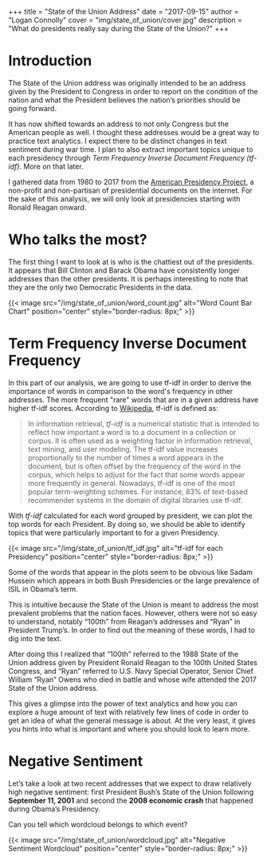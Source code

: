 +++
title = "State of the Union Address"
date = "2017-09-15"
author = "Logan Connolly"
cover = "img/state_of_union/cover.jpg"
description = "What do presidents really say during the State of the Union?"
+++

# Introduction

The State of the Union address was originally intended to be an address given by the President to Congress in order to report on the condition of the nation and what the President believes the nation’s priorities should be going forward. 

It has now shifted towards an address to not only Congress but the American people as well. I thought these addresses would be a great way to practice text analytics. I expect there to be distinct changes in text sentiment during war time. I plan to also extract important topics unique to each presidency through *Term Frequency Inverse Document Frequency (tf-idf)*. More on that later.

I gathered data from 1980 to 2017 from the [American Presidency Project](http://www.presidency.ucsb.edu/index.php), a non-profit and non-partisan of presidential documents on the internet. For the sake of this analysis, we will only look at presidencies starting with Ronald Reagan onward.

# Who talks the most?

The first thing I want to look at is who is the chattiest out of the presidents. It appears that Bill Clinton and Barack Obama have consistently longer addresses than the other presidents. It is perhaps interesting to note that they are the only two Democratic Presidents in the data.

{{< image src="/img/state_of_union/word_count.jpg" alt="Word Count Bar Chart" position="center" style="border-radius: 8px;" >}}


# Term Frequency Inverse Document Frequency

In this part of our analysis, we are going to use tf-idf in order to derive the importance of words in comparison to the word's frequency in other addresses. The more frequent "rare" words that are in a given address have higher tf-idf scores. According to [Wikipedia](https://en.wikipedia.org/wiki/Tf%E2%80%93idf), tf-idf is defined as:

>In information retrieval, *tf–idf* is a numerical statistic that is intended to reflect how important a word is to a document in a collection or corpus. It is often used as a weighting factor in information retrieval, text mining, and user modeling. The tf-idf value increases proportionally to the number of times a word appears in the document, but is often offset by the frequency of the word in the corpus, which helps to adjust for the fact that some words appear more frequently in general. Nowadays, tf-idf is one of the most popular term-weighting schemes. For instance, 83% of text-based recommender systems in the domain of digital libraries use tf-idf.

With *tf-idf* calculated for each word grouped by president, we can plot the top words for each President. By doing so, we should be able to identify topics that were particularly important to for a given Presidency.

{{< image src="/img/state_of_union/tf_idf.jpg" alt="tf-idf for each Presidency" position="center" style="border-radius: 8px;" >}}

Some of the words that appear in the plots seem to be obvious like Sadam Hussein which appears in both Bush Presidencies or the large prevalence of ISIL in Obama’s term.

This is intuitive because the State of the Union is meant to address the most prevalent problems that the nation faces. However, others were not so easy to understand, notably “100th” from Reagan’s addresses and “Ryan” in President Trump’s. In order to find out the meaning of these words, I had to dig into the text.

After doing this I realized that “100th” referred to the 1988 State of the Union address given by President Ronald Reagan to the 100th United States Congress, and “Ryan” referred to U.S. Navy Special Operator, Senior Chief William “Ryan” Owens who died in battle and whose wife attended the 2017 State of the Union address.

This gives a glimpse into the power of text analytics and how you can explore a huge amount of text with relatively few lines of code in order to get an idea of what the general message is about. At the very least, it gives you hints into what is important and where you should look to learn more.

# Negative Sentiment

Let’s take a look at two recent addresses that we expect to draw relatively high negative sentiment: first President Bush’s State of the Union following **September 11, 2001** and second the **2008 economic crash** that happened during Obama’s Presidency. 

Can you tell which wordcloud belongs to which event?

{{< image src="/img/state_of_union/wordcloud.jpg" alt="Negative Sentiment Wordcloud" position="center" style="border-radius: 8px;" >}}